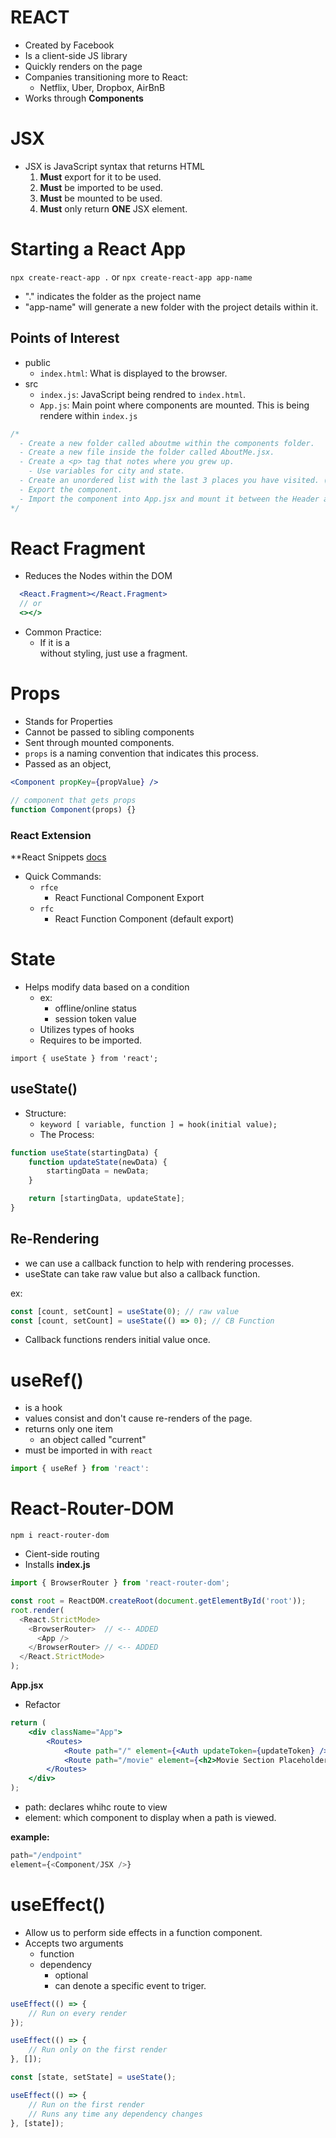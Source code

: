 # REACT

-   Created by Facebook
-   Is a client-side JS library
-   Quickly renders on the page
-   Companies transitioning more to React:
    -   Netflix, Uber, Dropbox, AirBnB
-   Works through **Components**

# JSX

-   JSX is JavaScript syntax that returns HTML
    1. **Must** export for it to be used.
    2. **Must** be imported to be used.
    3. **Must** be mounted to be used.
    4. **Must** only return **ONE** JSX element.

# Starting a React App

`npx create-react-app .` or `npx create-react-app app-name`

-   "." indicates the folder as the project name
-   "app-name" will generate a new folder with the project details within it.

## Points of Interest

-   public
    -   `index.html`: What is displayed to the browser.
-   src
    -   `index.js`: JavaScript being rendred to `index.html`.
    -   `App.js`: Main point where components are mounted. This is being rendere within `index.js`

```js
/* 
  - Create a new folder called aboutme within the components folder.
  - Create a new file inside the folder called AboutMe.jsx.
  - Create a <p> tag that notes where you grew up. 
    - Use variables for city and state.
  - Create an unordered list with the last 3 places you have visited. (Target, Alaska, the Kitchen, etc.)
  - Export the component.
  - Import the component into App.jsx and mount it between the Header and Footer components.
*/
```

# React Fragment

-   Reduces the Nodes within the DOM

```jsx
  <React.Fragment></React.Fragment>
  // or
  <></>
```

-   Common Practice:
    -   If it is a <div> without styling, just use a fragment.

# Props

-   Stands for Properties
-   Cannot be passed to sibling components
-   Sent through mounted components.
-   `props` is a naming convention that indicates this process.
-   Passed as an object,

```jsx
<Component propKey={propValue} />
```

```jsx
// component that gets props
function Component(props) {}
```

### React Extension

\*\*React Snippets
[docs](https://github.com/ults-io/vscode-react-javascript-snippets/blob/HEAD/docs/Snippets.md)

-   Quick Commands:
    -   `rfce`
        -   React Functional Component Export
    -   `rfc`
        -   React Function Component (default export)

# State

-   Helps modify data based on a condition
    -   ex:
        -   offline/online status
        -   session token value
    -   Utilizes types of hooks
    -   Requires to be imported.

`import { useState } from 'react';`

## useState()

-   Structure:
    -   `keyword [ variable, function ] = hook(initial value);`
    -   The Process:

```js
function useState(startingData) {
    function updateState(newData) {
        startingData = newData;
    }

    return [startingData, updateState];
}
```

## Re-Rendering

-   we can use a callback function to help with rendering processes.
-   useState can take raw value but also a callback function.

ex:

```jsx
const [count, setCount] = useState(0); // raw value
const [count, setCount] = useState(() => 0); // CB Function
```

-   Callback functions renders initial value once.

# useRef()

-   is a hook
-   values consist and don't cause re-renders of the page.
-   returns only one item
    -   an object called "current"
-   must be imported in with `react`

```jsx
import { useRef } from 'react':
```

# React-Router-DOM

`npm i react-router-dom`

-   Cient-side routing
-   Installs
    **index.js**

```js
import { BrowserRouter } from 'react-router-dom';

const root = ReactDOM.createRoot(document.getElementById('root'));
root.render(
  <React.StrictMode>
    <BrowserRouter>  // <-- ADDED
      <App />
    </BrowserRouter> // <-- ADDED
  </React.StrictMode>
);
```

**App.jsx**

-   Refactor

```jsx
return (
    <div className="App">
        <Routes>
            <Route path="/" element={<Auth updateToken={updateToken} />} />
            <Route path="/movie" element={<h2>Movie Section Placeholder</h2>} />
        </Routes>
    </div>
);
```

-   path: declares whihc route to view
-   element: which component to display when a path is viewed.

**example:**

```jsx
path="/endpoint"
element={<Component/JSX />}
```

# useEffect()

-   Allow us to perform side effects in a function component.
-   Accepts two arguments
    -   function
    -   dependency
        -   optional
        -   can denote a specific event to triger.

```js
useEffect(() => {
    // Run on every render
});

useEffect(() => {
    // Run only on the first render
}, []);

const [state, setState] = useState();

useEffect(() => {
    // Run on the first render
    // Runs any time any dependency changes
}, [state]);
```

